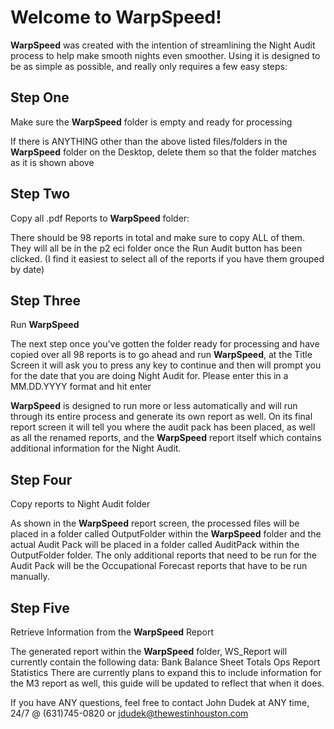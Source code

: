 
# Welcome to WarpSpeed!
**WarpSpeed** was created with the intention of streamlining the Night Audit process to help make smooth nights even smoother. Using it is designed to be as simple as possible, and really only requires a few easy steps:
## Step One
Make sure the **WarpSpeed** folder is empty and ready for processing
 
If there is ANYTHING other than the above listed files/folders in the **WarpSpeed** folder on the Desktop, delete them so that the folder matches as it is shown above

## Step Two
Copy all .pdf Reports to **WarpSpeed** folder:
 
There should be 98 reports in total and make sure to copy ALL of them. They will all be in the p2 eci folder once the Run Audit button has been clicked. (I find it easiest to select all of the reports if you have them grouped by date)
 
## Step Three
Run **WarpSpeed**
 
The next step once you’ve gotten the folder ready for processing and have copied over all 98 reports is to go ahead and run **WarpSpeed**, at the Title Screen it will ask you to press any key to continue and then will prompt you for the date that you are doing Night Audit for. Please enter this in a MM.DD.YYYY format and hit enter
 
**WarpSpeed** is designed to run more or less automatically and will run through its entire process and generate its own report as well. On its final report screen it will tell you where the audit pack has been placed, as well as all the renamed reports, and the **WarpSpeed** report itself which contains additional information for the Night Audit.

## Step Four
Copy reports to Night Audit folder

As shown in the **WarpSpeed** report screen, the processed files will be placed in a folder called OutputFolder within the **WarpSpeed** folder and the actual Audit Pack will be placed in a folder called AuditPack within the OutputFolder folder. The only additional reports that need to be run for the Audit Pack will be the Occupational Forecast reports that have to be run manually.

## Step Five
Retrieve Information from the **WarpSpeed** Report
 
The generated report within the **WarpSpeed** folder, WS_Report will currently contain the following data:
Bank Balance Sheet Totals
Ops Report Statistics
There are currently plans to expand this to include information for the M3 report as well, this guide will be updated to reflect that when it does.


If you have ANY questions, feel free to contact John Dudek at ANY time, 24/7 @ (631)745-0820 or jdudek@thewestinhouston.com

